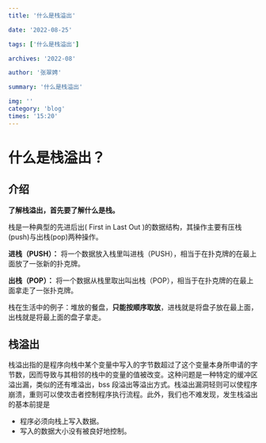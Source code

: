 ```yaml
---
title: '什么是栈溢出'

date: '2022-08-25'

tags: ['什么是栈溢出']

archives: '2022-08'

author: '张翠娉'

summary: '什么是栈溢出'

img: ''
category: 'blog'
times: '15:20'
---
```


# 什么是栈溢出？

## **介绍**

**了解栈溢出，首先要了解什么是栈。**

栈是一种典型的先进后出( First in Last Out )的数据结构，其操作主要有压栈(push)与出栈(pop)两种操作。

**进栈（PUSH）：** 将一个数据放入栈里叫进栈（PUSH），相当于在扑克牌的在最上面放了一张新的扑克牌。

**出栈（POP）：** 将一个数据从栈里取出叫出栈（POP），相当于在扑克牌的在最上面拿走了一张扑克牌。

栈在生活中的例子：堆放的餐盘，**只能按顺序取放**，进栈就是将盘子放在最上面，出栈就是将最上面的盘子拿走。

## 栈溢出

栈溢出指的是程序向栈中某个变量中写入的字节数超过了这个变量本身所申请的字节数，因而导致与其相邻的栈中的变量的值被改变。这种问题是一种特定的缓冲区溢出漏，类似的还有堆溢出，bss 段溢出等溢出方式。栈溢出漏洞轻则可以使程序崩溃，重则可以使攻击者控制程序执行流程。此外，我们也不难发现，发生栈溢出的基本前提是

- 程序必须向栈上写入数据。
- 写入的数据大小没有被良好地控制。

